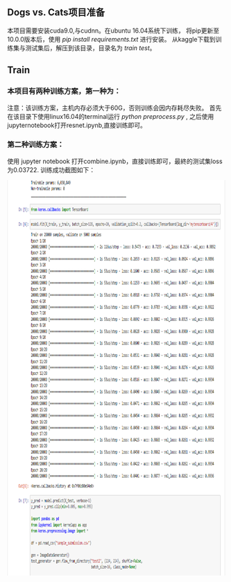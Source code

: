## Dogs vs. Cats项目准备
本项目需要安装cuda9.0,与cudnn。在ubuntu 16.04系统下训练，
将pip更新至10.0.0版本后，使用 *pip install requirements.txt* 进行安装。
从kaggle下载到训练集与测试集后，解压到该目录，目录名为 *train* *test*。
## Train
### 本项目有两种训练方案，第一种为：
注意：该训练方案，主机内存必须大于60G，否则训练会因内存耗尽失败。
首先在该目录下使用linux16.04的terminal运行 *python preprocess.py* ,
之后使用jupyternotebook打开resnet.ipynb,直接训练即可。
### 第二种训练方案：
使用 jupyter notebook 打开combine.ipynb，直接训练即可，最終的测试集loss为0.03722.
训练成功截图如下：


<img src="123.PNG" style="width:977px;height:911px;">
